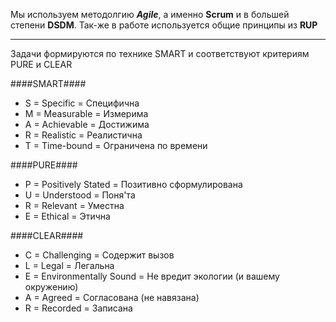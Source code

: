 Мы используем методолгию ***Agile***, а именно **Scrum** и в большей степени **DSDM**. 
Так-же в работе используется общие принципы из **RUP**


--------------------------------------------------------------------------------------
Задачи формируются по технике SMART и соответствуют критериям PURE и CLEAR

####SMART####
* S = Specific = Специфична
* M = Measurable = Измерима
* A = Achievable = Достижима
* R = Realistic = Реалистична
* T = Time-bound = Ограничена по времени

####PURE####
* P = Positively Stated = Позитивно сформулирована
* U = Understood = Поня'та
* R = Relevant = Уместна
* E = Ethical = Этична

####CLEAR####
* C = Challenging = Содержит вызов
* L = Legal = Легальна
* E = Environmentally Sound = Не вредит экологии (и вашему окружению)
* A = Agreed = Согласована (не навязана)
* R = Recorded = Записана 

